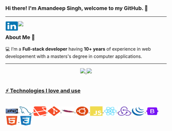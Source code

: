 ### Hi there! I'm Amandeep Singh, welcome to my GitHub. 🌱

<hr />

<a href="https://www.linkedin.com/in/amandeeps20/">
  <img align="left" alt="Apache HTTP Server" title="Apache HTTP Server" height="30" width="40" src="https://raw.githubusercontent.com/devicons/devicon/master/icons/linkedin/linkedin-original.svg">
</a>
<a href="mailto:adsinghdeveloper@gmail.com">
  <img align="left" width="26px" src="https://cdn.jsdelivr.net/npm/simple-icons@v3/icons/gmail.svg" />
</a>

<br/>

### About Me 🚀
💻 I’m a **Full-stack developer** having **10+ years** of experience in web developement with a masters's degree in computer applications.
<br/>
<hr />

<div align="center">
  <a href="https://github.com/ADSinghDeveloper">
  <img height="180em" src="https://github-readme-stats.vercel.app/api?username=ADSinghDeveloper&show_icons=true&theme=gradient&include_all_commits=true&count_private=true"/>
  <img height="180em" src="https://github-readme-stats.vercel.app/api/top-langs/?username=ADSinghDeveloper&layout=compact&langs_count=7&theme=gradient"/>
</div>
 
<br/>
  
### ⚡ Technologies I love and use
  
<div style="display: inline_block"><br>
  <img align="center" alt="PHP" title="PHP" height="30" width="40" src="https://raw.githubusercontent.com/devicons/devicon/master/icons/php/php-original.svg">
  <img align="center" alt="MySQL" title="MySQL" height="30" width="40" src="https://raw.githubusercontent.com/devicons/devicon/master/icons/mysql/mysql-original.svg">
  <img align="center" alt="Laravel" title="Laravel" height="30" width="40" src="https://raw.githubusercontent.com/devicons/devicon/master/icons/laravel/laravel-plain.svg">
  <img align="center" alt="Git" title="Git" height="30" width="40" src="https://raw.githubusercontent.com/devicons/devicon/master/icons/git/git-original.svg">
  <img align="center" alt="Apache HTTP Server" title="Apache HTTP Server" height="30" width="40" src="https://raw.githubusercontent.com/devicons/devicon/master/icons/apache/apache-original.svg">
  <img align="center" alt="Ubuntu" title="Ubuntu" height="30" width="40" src="https://raw.githubusercontent.com/devicons/devicon/master/icons/ubuntu/ubuntu-plain.svg">
  <img align="center" alt="JavaScript" title="JavaScript" height="30" width="40" src="https://raw.githubusercontent.com/devicons/devicon/master/icons/javascript/javascript-plain.svg">
  <img align="center" alt="React" title="React" height="30" width="40" src="https://raw.githubusercontent.com/devicons/devicon/master/icons/react/react-original.svg">
  <img align="center" alt="Redux" title="Redux" height="30" width="40" src="https://raw.githubusercontent.com/devicons/devicon/master/icons/redux/redux-original.svg">
  <img align="center" alt="jQuery" title="jQuery" height="30" width="40" src="https://raw.githubusercontent.com/devicons/devicon/master/icons/jquery/jquery-original.svg">
  <img align="center" alt="Bootstrap" title="Bootstrap" height="30" width="40" src="https://raw.githubusercontent.com/devicons/devicon/master/icons/bootstrap/bootstrap-original.svg">
  <img align="center" alt="HTML5" title="HTML5" height="30" width="40" src="https://raw.githubusercontent.com/devicons/devicon/master/icons/html5/html5-original.svg">
  <img align="center" alt="CSS3" title="CSS3" height="30" width="40" src="https://raw.githubusercontent.com/devicons/devicon/master/icons/css3/css3-original.svg">
</div>
